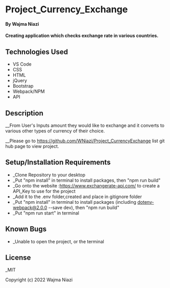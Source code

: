 # Project_Currency_Exchange 

#### By Wajma Niazi

#### Creating application which checks exchange rate in various countries. 

## Technologies Used

* VS Code
* CSS 
* HTML 
* jQuery
* Bootstrap
* Webpack/NPM 
* API

## Description

__From User's Inputs amount they would like to exchange and it converts to various other types of currency of their choice. 

__Please go to https://github.com/WNiazi/Project_CurrencyExchange list git hub page to view project.  

## Setup/Installation Requirements
* _Clone Repository to your desktop  
* _Put "npm install" in terminal to install packages, then "npm run build"
* _Go onto the website :https://www.exchangerate-api.com/ to create a API_Key to use for the project 
* _Add it to the .env folder,created and place in gitignore folder 
* _Put "npm install" in terminal to install packages (including dotenv-webpack@2.0.0 --save dev), then "npm run build"
* _Put "npm run start" in terminal

## Known Bugs
* _Unable to open the project, or the terminal  

## License

_MIT

Copyright (c) 2022 Wajma Niazi